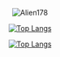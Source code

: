 <div align="cener">
<div align="center">

![Alien178](https://github-readme-stats.vercel.app/api?username=Alien178&count_private=true&show_icons=true&hide_border=0&theme=synthwave&hdide=contribs&show_icons=1) 

[![Top Langs](https://github-readme-stats.vercel.app/api/top-langs/?username=Alien178&layout=compact&langs_count=10&theme=radical&hide_border=1)](https://github.com/Alien178/)

[![Top Langs](https://github-readme-stats.vercel.app/api/top-langs/?username=Alien178&layout=compact&layout=compact&theme=radical&hide_border=1)](https://github.com/Alien178/)

</div>
</div>
